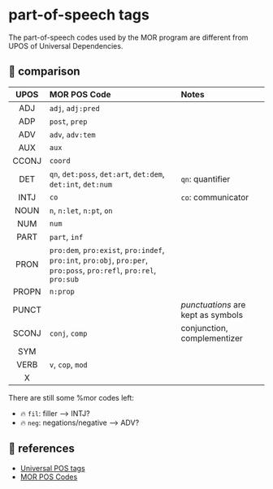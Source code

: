 # part-of-speech tags

The part-of-speech codes used by the MOR program are different from UPOS of Universal Dependencies. 

## :grapes: comparison

|**UPOS**|**MOR POS Code**                          |**Notes**|
|:------:|:-----------------------------------------|:--------|
|ADJ    |`adj`, `adj:pred`                          |         |
|ADP    |`post`, `prep`                             |         |
|ADV    |`adv`, `adv:tem`                           |         |
|AUX    |`aux`                                      |         |
|CCONJ  |`coord`                                    |         |
|DET    |`qn`, `det:poss`, `det:art`, `det:dem`, `det:int`, `det:num`|`qn`: quantifier|
|INTJ   |`co`                                       |`co`: communicator|
|NOUN   |`n`, `n:let`, `n:pt`, `on`                 |         |
|NUM    |`num`                                      |         |
|PART   |`part`, `inf`                              |         |
|PRON   |`pro:dem`, `pro:exist`, `pro:indef`, `pro:int`, `pro:obj`, `pro:per`, `pro:poss`, `pro:refl`, `pro:rel`, `pro:sub`         |         |
|PROPN  |`n:prop`                                   |         |
|PUNCT  |                                           |*punctuations* are kept as symbols|
|SCONJ  |`conj`, `comp`                             |conjunction, complementizer|
|SYM    |                                           |         |
|VERB   |`v`, `cop`, `mod`                   |         |
|X      |                                           |         |

There are still some %mor codes left:

- :fire: `fil`: filler  --> INTJ?
- :fire: `neg`: negations/negative --> ADV?

## :grapes: references

- [Universal POS tags](https://universaldependencies.org/u/pos/index.html)
- [MOR POS Codes](https://talkbank.org/manuals/MOR.html#_Toc65933283)
